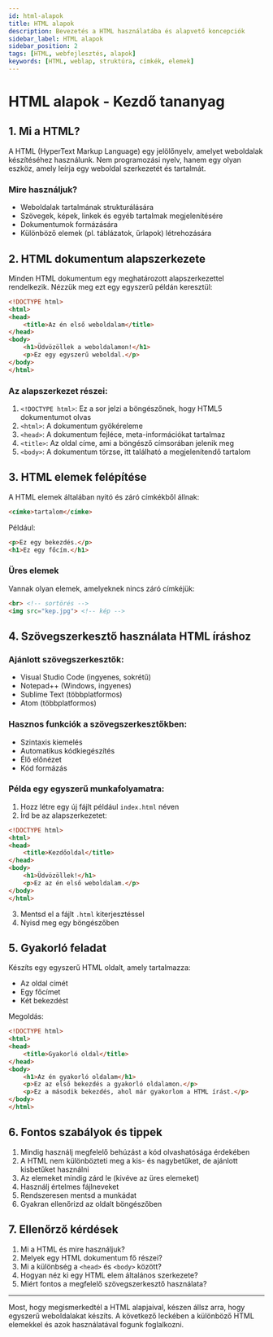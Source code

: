 ```yaml
---
id: html-alapok
title: HTML alapok
description: Bevezetés a HTML használatába és alapvető koncepciók
sidebar_label: HTML alapok
sidebar_position: 2
tags: [HTML, webfejlesztés, alapok]
keywords: [HTML, weblap, struktúra, címkék, elemek]
---
```

# HTML alapok - Kezdő tananyag

## 1. Mi a HTML?

A HTML (HyperText Markup Language) egy jelölőnyelv, amelyet weboldalak készítéséhez használunk. Nem programozási nyelv, hanem egy olyan eszköz, amely leírja egy weboldal szerkezetét és tartalmát.

### Mire használjuk?
- Weboldalak tartalmának strukturálására
- Szövegek, képek, linkek és egyéb tartalmak megjelenítésére
- Dokumentumok formázására
- Különböző elemek (pl. táblázatok, űrlapok) létrehozására

## 2. HTML dokumentum alapszerkezete

Minden HTML dokumentum egy meghatározott alapszerkezettel rendelkezik. Nézzük meg ezt egy egyszerű példán keresztül:

```html
<!DOCTYPE html>
<html>
<head>
    <title>Az én első weboldalam</title>
</head>
<body>
    <h1>Üdvözöllek a weboldalamon!</h1>
    <p>Ez egy egyszerű weboldal.</p>
</body>
</html>
```

### Az alapszerkezet részei:

1. `<!DOCTYPE html>`: Ez a sor jelzi a böngészőnek, hogy HTML5 dokumentumot olvas
2. `<html>`: A dokumentum gyökéreleme
3. `<head>`: A dokumentum fejléce, meta-információkat tartalmaz
4. `<title>`: Az oldal címe, ami a böngésző címsorában jelenik meg
5. `<body>`: A dokumentum törzse, itt található a megjelenítendő tartalom

## 3. HTML elemek felépítése

A HTML elemek általában nyitó és záró címkékből állnak:

```html
<címke>tartalom</címke>
```

Például:
```html
<p>Ez egy bekezdés.</p>
<h1>Ez egy főcím.</h1>
```

### Üres elemek
Vannak olyan elemek, amelyeknek nincs záró címkéjük:
```html
<br> <!-- sortörés -->
<img src="kep.jpg"> <!-- kép -->
```

## 4. Szövegszerkesztő használata HTML íráshoz

### Ajánlott szövegszerkesztők:
- Visual Studio Code (ingyenes, sokrétű)
- Notepad++ (Windows, ingyenes)
- Sublime Text (többplatformos)
- Atom (többplatformos)

### Hasznos funkciók a szövegszerkesztőkben:
- Szintaxis kiemelés
- Automatikus kódkiegészítés
- Élő előnézet
- Kód formázás

### Példa egy egyszerű munkafolyamatra:

1. Hozz létre egy új fájlt például `index.html` néven
2. Írd be az alapszerkezetet:
```html
<!DOCTYPE html>
<html>
<head>
    <title>Kezdőoldal</title>
</head>
<body>
    <h1>Üdvözöllek!</h1>
    <p>Ez az én első weboldalam.</p>
</body>
</html>
```
3. Mentsd el a fájlt `.html` kiterjesztéssel
4. Nyisd meg egy böngészőben

## 5. Gyakorló feladat

Készíts egy egyszerű HTML oldalt, amely tartalmazza:
- Az oldal címét
- Egy főcímet
- Két bekezdést

Megoldás:
```html
<!DOCTYPE html>
<html>
<head>
    <title>Gyakorló oldal</title>
</head>
<body>
    <h1>Az én gyakorló oldalam</h1>
    <p>Ez az első bekezdés a gyakorló oldalamon.</p>
    <p>Ez a második bekezdés, ahol már gyakorlom a HTML írást.</p>
</body>
</html>
```

## 6. Fontos szabályok és tippek

1. Mindig használj megfelelő behúzást a kód olvashatósága érdekében
2. A HTML nem különbözteti meg a kis- és nagybetűket, de ajánlott kisbetűket használni
3. Az elemeket mindig zárd le (kivéve az üres elemeket)
4. Használj értelmes fájlneveket
5. Rendszeresen mentsd a munkádat
6. Gyakran ellenőrizd az oldalt böngészőben

## 7. Ellenőrző kérdések

1. Mi a HTML és mire használjuk?
2. Melyek egy HTML dokumentum fő részei?
3. Mi a különbség a `<head>` és `<body>` között?
4. Hogyan néz ki egy HTML elem általános szerkezete?
5. Miért fontos a megfelelő szövegszerkesztő használata?

---

Most, hogy megismerkedtél a HTML alapjaival, készen állsz arra, hogy egyszerű weboldalakat készíts. A következő leckében a különböző HTML elemekkel és azok használatával fogunk foglalkozni.
